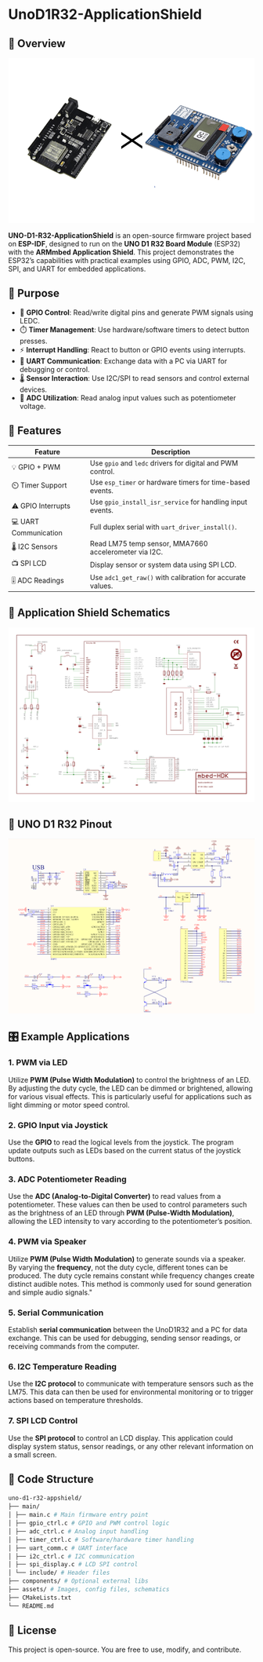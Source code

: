 # UnoD1R32-ApplicationShield

## 🚀 Overview
![Main Preview](assets/img/main.png)

**UNO-D1-R32-ApplicationShield** is an open-source firmware project based on **ESP-IDF**, designed to run on the **UNO D1 R32 Board Module** (ESP32) with the **ARMmbed Application Shield**. This project demonstrates the ESP32’s capabilities with practical examples using GPIO, ADC, PWM, I2C, SPI, and UART for embedded applications.

## 🎯 Purpose
- 🔌 **GPIO Control**: Read/write digital pins and generate PWM signals using LEDC.
- ⏱️ **Timer Management**: Use hardware/software timers to detect button presses.
- ⚡ **Interrupt Handling**: React to button or GPIO events using interrupts.
- 💬 **UART Communication**: Exchange data with a PC via UART for debugging or control.
- 🌡️ **Sensor Interaction**: Use I2C/SPI to read sensors and control external devices.
- 🔄 **ADC Utilization**: Read analog input values such as potentiometer voltage.

## 📝 Features

| Feature                | Description                                               |
|------------------------|-----------------------------------------------------------|
| 💡 GPIO + PWM          | Use `gpio` and `ledc` drivers for digital and PWM control.|
| ⏲️ Timer Support       | Use `esp_timer` or hardware timers for time-based events. |
| ⚠️ GPIO Interrupts     | Use `gpio_install_isr_service` for handling input events. |
| 💻 UART Communication  | Full duplex serial with `uart_driver_install()`.          |
| 🌡️ I2C Sensors         | Read LM75 temp sensor, MMA7660 accelerometer via I2C.     |
| 📺 SPI LCD             | Display sensor or system data using SPI LCD.              |
| 🎚️ ADC Readings       | Use `adc1_get_raw()` with calibration for accurate values. |

## 🔌 Application Shield Schematics
![Application Shield](assets/img/app_shield_sch.png)

## 🧭 UNO D1 R32 Pinout
![UNO D1 R32 Pinout](assets/img/uno_d1_r32_sch.png)

## 🎛️ Example Applications

### 1. **PWM via LED**
Utilize **PWM (Pulse Width Modulation)** to control the brightness of an LED. By adjusting the duty cycle, the LED can be dimmed or brightened, allowing for various visual effects. This is particularly useful for applications such as light dimming or motor speed control.

### 2. **GPIO Input via Joystick**
Use the **GPIO** to read the logical levels from the joystick. The program update outputs such as LEDs based on the current status of the joystick buttons.

### 3. **ADC Potentiometer Reading**  
Use the **ADC (Analog-to-Digital Converter)** to read values from a potentiometer. These values can then be used to control parameters such as the brightness of an LED through **PWM (Pulse-Width Modulation)**, allowing the LED intensity to vary according to the potentiometer’s position.

### 4. **PWM via Speaker**
Utilize **PWM (Pulse Width Modulation)** to generate sounds via a speaker. By varying the **frequency**, not the duty cycle, different tones can be produced. The duty cycle remains constant while frequency changes create distinct audible notes. This method is commonly used for sound generation and simple audio signals."

### 5. **Serial Communication**
Establish **serial communication** between the UnoD1R32 and a PC for data exchange. This can be used for debugging, sending sensor readings, or receiving commands from the computer.

### 6. **I2C Temperature Reading**
Use the **I2C protocol** to communicate with temperature sensors such as the LM75. This data can then be used for environmental monitoring or to trigger actions based on temperature thresholds.

### 7. **SPI LCD Control**
Use the **SPI protocol** to control an LCD display. This application could display system status, sensor readings, or any other relevant information on a small screen.

## 📁 Code Structure
```bash
uno-d1-r32-appshield/
├── main/
│ ├── main.c # Main firmware entry point
│ ├── gpio_ctrl.c # GPIO and PWM control logic
│ ├── adc_ctrl.c # Analog input handling
│ ├── timer_ctrl.c # Software/hardware timer handling
│ ├── uart_comm.c # UART interface
│ ├── i2c_ctrl.c # I2C communication
│ ├── spi_display.c # LCD SPI control
│ └── include/ # Header files
├── components/ # Optional external libs
├── assets/ # Images, config files, schematics
├── CMakeLists.txt
└── README.md
```

## 🌟 License
This project is open-source. You are free to use, modify, and contribute.
